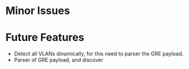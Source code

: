 Minor Issues
===========



Future Features
===============

   * Detect all VLANs dinamically, for this need to parser the GRE payload.
   * Parser of GRE payload, and discover 
